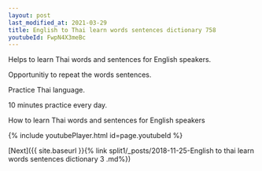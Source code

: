 ```yaml
---
layout: post
last_modified_at: 2021-03-29
title: English to Thai learn words sentences dictionary 758 
youtubeId: FwpN4X3meBc
---
```

 
 
Helps to learn Thai words and sentences for English speakers.

Opportunitiy to repeat the words sentences. 

Practice Thai language. 
 
10 minutes practice every day. 
 
How to learn Thai words and sentences for English speakers 
 
{% include youtubePlayer.html id=page.youtubeId %}
 
 
[Next]({{ site.baseurl }}{% link  split1/_posts/2018-11-25-English to thai learn words sentences dictionary 3 .md%})
 
